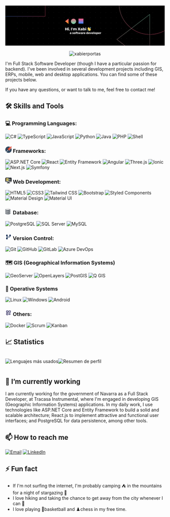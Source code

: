 ![Xportas Banner](./assets/xportas-banner.png)

<div align="center">
  <img src="https://komarev.com/ghpvc/?username=xportas&label=Visitas%20al%20perfil&color=0e75b6&style=flat" alt="xabierportas" />
</div>

I'm Full Stack Software Developer (though I have a particular passion for backend). I've been involved in several development projects including GIS, ERPs, mobile, web and desktop applications. You can find some of these projects below.

If you have any questions, or want to talk to me, feel free to contact me!

## 🛠️ Skills and Tools

### 💻 Programming Languages:
![C#](https://img.shields.io/badge/-C%23-239120?style=for-the-badge&logo=c-sharp&logoColor=white)
![TypeScript](https://img.shields.io/badge/-TypeScript-3178C6?style=for-the-badge&logo=typescript&logoColor=white)
![JavaScript](https://img.shields.io/badge/-JavaScript-F7DF1E?style=for-the-badge&logo=javascript&logoColor=black)
![Python](https://img.shields.io/badge/-Python-3776AB?style=for-the-badge&logo=python&logoColor=white)
![Java](https://img.shields.io/badge/-Java-007396?style=for-the-badge&logo=java&logoColor=white)
![PHP](https://img.shields.io/badge/-PHP-777BB4?style=for-the-badge&logo=php&logoColor=white)
![Shell](https://img.shields.io/badge/-Shell-5391FE?style=for-the-badge&logo=gnu-bash&logoColor=white)

### <img src="./assets/rocket.svg" style="height: 20px;"> Frameworks:
![ASP.NET Core](https://img.shields.io/badge/-ASP.NET%20Core-512BD4?style=for-the-badge&logo=.net&logoColor=white)
![React](https://img.shields.io/badge/-React-61DAFB?style=for-the-badge&logo=react&logoColor=black)
![Entity Framework](https://img.shields.io/badge/-Entity%20Framework-512BD4?style=for-the-badge&logo=.net&logoColor=white)
![Angular](https://img.shields.io/badge/-Angular-DD0031?style=for-the-badge&logo=angular&logoColor=white)
![Three.js](https://img.shields.io/badge/ThreeJs-black?style=for-the-badge&logo=three.js&logoColor=white)
![Ionic](https://img.shields.io/badge/-Ionic-3880FF?style=for-the-badge&logo=ionic&logoColor=white)
![Next.js](https://img.shields.io/badge/next%20js-000000?style=for-the-badge&logo=nextdotjs&logoColor=white)
![Symfony](https://img.shields.io/badge/-Symfony-000000?style=for-the-badge&logo=symfony&logoColor=white)

### <img src="./assets/codigo.png" style="height: 20px;">  Web Development:
![HTML5](https://img.shields.io/badge/-HTML5-E34F26?style=for-the-badge&logo=html5&logoColor=white)
![CSS3](https://img.shields.io/badge/-CSS3-1572B6?style=for-the-badge&logo=css3&logoColor=white)
![Tailwind CSS](https://img.shields.io/badge/-Tailwind%20CSS-38B2AC?style=for-the-badge&logo=tailwind-css&logoColor=white)
![Bootstrap](https://img.shields.io/badge/-Bootstrap-7952B3?style=for-the-badge&logo=bootstrap&logoColor=white)
![Styled Components](https://img.shields.io/badge/styled--components-DB7093?style=for-the-badge&logo=styled-components&logoColor=white)
![Material Design](https://img.shields.io/badge/material%20design-757575?style=for-the-badge&logo=material%20design&logoColor=white)
![Material UI](https://img.shields.io/badge/Material%20UI-007FFF?style=for-the-badge&logo=mui&logoColor=white)

### <img src="./assets/database.svg" style="height: 20px;"> Database: 
![PostgreSQL](https://img.shields.io/badge/-PostgreSQL-336791?style=for-the-badge&logo=postgresql&logoColor=white)
![SQL Server](https://img.shields.io/badge/-SQL%20Server-CC2927?style=for-the-badge&logo=microsoft-sql-server&logoColor=white)
![MySQL](https://img.shields.io/badge/-MySQL-4479A1?style=for-the-badge&logo=mysql&logoColor=white)

### <img src="./assets/git-branch.svg" style="height: 20px;"> Version Control:
![Git](https://img.shields.io/badge/-Git-F05032?style=for-the-badge&logo=git&logoColor=white)
![GitHub](https://img.shields.io/badge/-GitHub-181717?style=for-the-badge&logo=github&logoColor=white)
![GitLab](https://img.shields.io/badge/GitLab-330F63?style=for-the-badge&logo=gitlab&logoColor=white)
![Azure DevOps](https://img.shields.io/badge/-Azure%20DevOps-0078D7?style=for-the-badge&logo=azure-devops&logoColor=white)

### 🗺️ GIS (Geographical Information Systems)
![GeoServer](https://img.shields.io/badge/GeoServer-darkgreen?style=for-the-badge)
![OpenLayers](https://img.shields.io/badge/OpenLayers-blue?style=for-the-badge)
![PostGIS](https://img.shields.io/badge/PostGIS-green?style=for-the-badge)
![Q GIS](https://img.shields.io/badge/qgis-3.28_firenze-93b023?&style=for-the-badge&logo=qgis&logoColor=white)

### 🐧 Operative Systems
![Linux](https://img.shields.io/badge/-Linux-FCC624?style=for-the-badge&logo=linux&logoColor=black)
![Windows](https://img.shields.io/badge/-Windows-0078D6?style=for-the-badge&logo=windows&logoColor=white)
![Android](https://img.shields.io/badge/Android-3DDC84?style=for-the-badge&logo=android&logoColor=white)

### <img src="./assets/add.svg" style="height: 20px;"> Others: 
![Docker](https://img.shields.io/badge/-Docker-2496ED?style=for-the-badge&logo=docker&logoColor=white)
![Scrum](https://img.shields.io/badge/Agile-Scrum-red?style=for-the-badge)
![Kanban](https://img.shields.io/badge/Agile-Kanban-red?style=for-the-badge)

## 📈 Statistics

<div align="center" style="display: flex;">

  ![Lenguajes más usados](https://github-readme-stats.vercel.app/api/top-langs/?username=xportas&layout=compact&theme=dark)

  ![Resumen de perfil](https://github-profile-summary-cards.vercel.app/api/cards/profile-details?username=xportas&theme=dark)
</div>

## 🌱 I’m currently working

I am currently working for the government of Navarra as a Full Stack Developer, at Tracasa Instrumental, where I'm engaged in developing GIS (Geographic Information Systems) applications. In my daily work, I use technologies like ASP.NET Core and Entity Framework to build a solid and scalable architecture; React.js to implement attractive and functional user interfaces; and PostgreSQL for data persistence, among other tools.

## 📫 How to reach me

<div align="left">
  <a href="mailto:xabierportasglz@gmail.com" target="_blank"><img src="https://img.shields.io/badge/-Email-D14836?style=for-the-badge&logo=gmail&logoColor=white" alt="Email"/></a>
  <a href="https://www.linkedin.com/in/xabierportas/" target="_blank" rel="noopener noreferrer"><img src="https://img.shields.io/badge/-LinkedIn-0077B5?style=for-the-badge&logo=linkedin&logoColor=white" alt="LinkedIn"/></a>
</div>

## ⚡ Fun fact

- If I'm not surfing the internet, I'm probably camping ⛺️ in the mountains for a night of stargazing 🔭
- I love hiking and taking the chance to get away from the city whenever I can 🗻
- I love playing 🏀basketball and ♟️chess in my free time.
